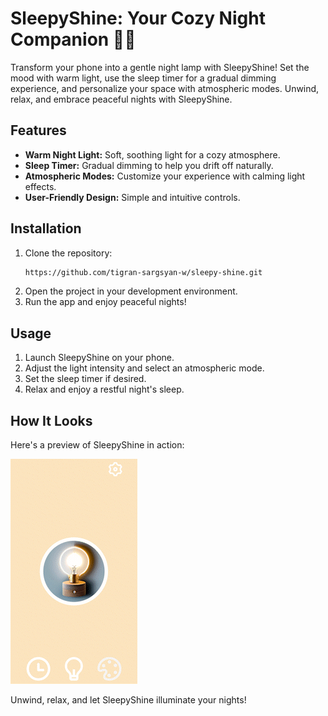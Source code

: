 # SleepyShine: Your Cozy Night Companion 🌙💤

Transform your phone into a gentle night lamp with SleepyShine! Set the mood with warm light, use the sleep timer for a gradual dimming experience, and personalize your space with atmospheric modes. Unwind, relax, and embrace peaceful nights with SleepyShine.

## Features
- **Warm Night Light:** Soft, soothing light for a cozy atmosphere.
- **Sleep Timer:** Gradual dimming to help you drift off naturally.
- **Atmospheric Modes:** Customize your experience with calming light effects.
- **User-Friendly Design:** Simple and intuitive controls.

## Installation
1. Clone the repository:
   ```bash
   https://github.com/tigran-sargsyan-w/sleepy-shine.git
   ```
2. Open the project in your development environment.
3. Run the app and enjoy peaceful nights!

## Usage
1. Launch SleepyShine on your phone.
2. Adjust the light intensity and select an atmospheric mode.
3. Set the sleep timer if desired.
4. Relax and enjoy a restful night's sleep.

## How It Looks
Here's a preview of SleepyShine in action:

![Try Before Buy Demo](https://github.com/tigran-sargsyan-w/sleepy-shine/blob/main/sleepy-shine/Assets/Resources/sleepy_shine.gif)

Unwind, relax, and let SleepyShine illuminate your nights!
